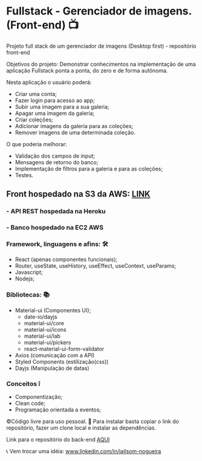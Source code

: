 # Fullstack - Gerenciador de imagens. (Front-end) 📺
Projeto full stack de um gerenciador de imagens (Desktop first) - repositório front-end

Objetivos do projeto:
Demonstrar conhecimentos na implementação de uma aplicação Fullstack ponta a ponta, do zero e de forma autônoma.

Nesta aplicação o usuário poderá:
- Criar uma conta;
- Fazer login para acesso ao app;
- Subir uma imagem para a sua galeria;
- Apagar uma imagem da galeria;
- Criar coleções;
- Adicionar imagens da galeria para as coleções;
- Remover imagens de uma determinada coleção.

O que poderia melhorar:
- Validação dos campos de input;
- Mensagens de retorno do banco;
- Implementação de filtros para a galeria e para as coleções;
- Testes.

## Front hospedado na S3 da AWS: [LINK](http://my-gallery-turing.s3-website-us-east-1.amazonaws.com/)
### - API REST hospedada na Heroku
### - Banco hospedado na EC2 AWS 

### Framework, linguagens e afins: 🛠
- React (apenas componentes funcionais);
- Router, useState, useHistory, useEffect, useContext, useParams;
- Javascript;
- Nodejs;

### Bibliotecas: 📚
- Material-ui (Componentes UI);
   - date-io/dayjs
   - material-ui/core
   - material-ui/icons
   - material-ui/lab
   - material-ui/pickers
   - react-material-ui-form-validator
- Axios (comunicação com a API)
- Styled Components (estilização(css))
- Dayjs (Manipulação de datas)

### Conceitos ❕
- Componentização;
- Clean code;
- Programação orientada a eventos;

©Código livre para uso pessoal. 🎁
Para instalar basta copiar o link do repositório, fazer um clone local e instalar as dependências. 

Link para o repositório do back-end [AQUI](https://github.com/Jailsom-Nogueira/back-gerenciador-de-imagens-full-stack)

📞 Vem trocar uma idéia: www.linkedin.com/in/jailsom-nogueira
